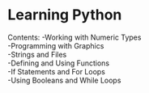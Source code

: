 # Learning Python

Contents:
-Working with Numeric Types  
-Programming with Graphics  
-Strings and Files  
-Defining and Using Functions  
-If Statements and For Loops  
-Using Booleans and While Loops  
